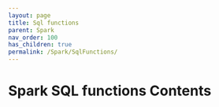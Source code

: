 ```yaml
---
layout: page
title: Sql functions
parent: Spark
nav_order: 100 
has_children: true
permalink: /Spark/SqlFunctions/
---
```

# Spark SQL functions Contents
